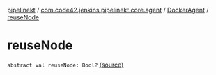 [pipelinekt](../../index.md) / [com.code42.jenkins.pipelinekt.core.agent](../index.md) / [DockerAgent](index.md) / [reuseNode](./reuse-node.md)

# reuseNode

`abstract val reuseNode: Bool?` [(source)](https://github.com/code42/pipelinekt/tree/master/core/src/main/kotlin/com/code42/jenkins/pipelinekt/core/agent/DockerAgent.kt#L13)